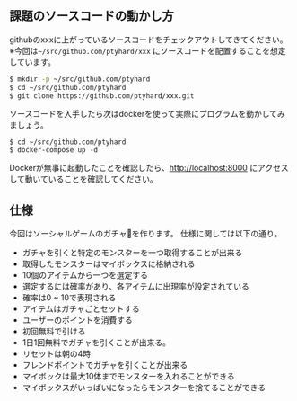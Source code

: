 ## 課題のソースコードの動かし方

githubのxxxに上がっているソースコードをチェックアウトしてきてください。  
※今回は`~/src/github.com/ptyhard/xxx` にソースコードを配置することを想定しています。 

```bash
$ mkdir -p ~/src/github.com/ptyhard
$ cd ~/src/github.com/ptyhard
$ git clone https://github.com/ptyhard/xxx.git
```

ソースコードを入手したら次はdockerを使って実際にプログラムを動かしてみましょう。

```
$ cd ~/src/github.com/ptyhard
$ docker-compose up -d
```

Dockerが無事に起動したことを確認したら、[http://localhost:8000](http://localhost:8000) にアクセスして動いていることを確認してください。


## 仕様

今回はソーシャルゲームのガチャを作ります。
仕様に関しては以下の通り。

- ガチャを引くと特定のモンスターを一つ取得することが出来る
- 取得したモンスターはマイボックスに格納される
- 10個のアイテムから一つを選定する
- 選定するには確率があり、各アイテムに出現率が設定されている
- 確率は0 ~ 10で表現される
- アイテムはガチャごとセットする
- ユーザーのポイントを消費する
- 初回無料で引ける
- 1日1回無料でガチャを引くことが出来る。
- リセットは朝の4時
- フレンドポイントでガチャを引くことが出来る
- マイボックは最大10体までモンスターを入れることができる
- マイボックスがいっぱいになったらモンスターを捨てることができる
